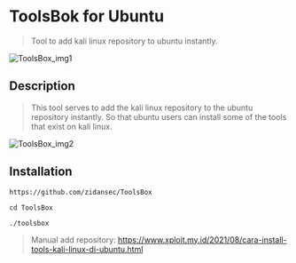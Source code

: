 # ToolsBok for Ubuntu

> Tool to add kali linux repository to ubuntu instantly.

![ToolsBox_img1](https://i.imgur.com/cCuVPH5.png)

## Description

> This tool serves to add the kali linux repository to the ubuntu repository instantly. So that ubuntu users can install some of the tools that exist on kali linux.

![ToolsBox_img2](https://i.imgur.com/ZwMOJaF.png)

## Installation


```
https://github.com/zidansec/ToolsBox
```
```
cd ToolsBox
```
```
./toolsbox
```

> Manual add repository: https://www.xploit.my.id/2021/08/cara-install-tools-kali-linux-di-ubuntu.html
